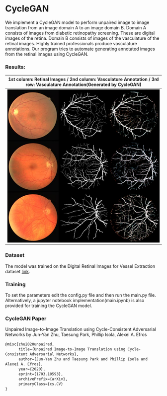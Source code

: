 # CycleGAN

We implement a CycleGAN model to perform unpaired image to image translation from an image domain A to an image domain B. Domain A consists of images from diabetic retinopathy screening. These are digital images of the retina. Domain B consists of images of the vasculature of the retinal images. Highly trained professionals produce vasculature annotations. Our program tries to automate generating annotated images from the retinal images using CycleGAN. 

### Results:
|1st column: Retinal Images / 2nd column: Vasculature Annotation / 3rd row: Vasculature Annotation(Generated by CycleGAN)|
|:---:|
|![](saved_images/ABA.png)|



### Dataset
The model was trained on the Digital Retinal Images for Vessel Extraction dataset [link](https://drive.grand-challenge.org/).

### Training
To set the parameters edit the config.py file and then run the main.py file. Alternatively, a jupyter notebook implementation(main.ipynb) is also provided for training the CycleGAN model. 

### CycleGAN Paper
Unpaired Image-to-Image Translation using Cycle-Consistent Adversarial Networks by Jun-Yan Zhu, Taesung Park, Phillip Isola, Alexei A. Efros

```
@misc{zhu2020unpaired,
      title={Unpaired Image-to-Image Translation using Cycle-Consistent Adversarial Networks}, 
      author={Jun-Yan Zhu and Taesung Park and Phillip Isola and Alexei A. Efros},
      year={2020},
      eprint={1703.10593},
      archivePrefix={arXiv},
      primaryClass={cs.CV}
}
```




